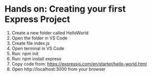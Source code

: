# Hands on: Creating your first Express Project

1. Create a new folder called HelloWorld
2. Open the folder in VS Code
3. Create file index.js
4. Open terminal in VS Code
5. Run: npm init
6. Run: npm install express
7. Copy code from: https://expressjs.com/en/starter/hello-world.html
8. Open http://localhost:3000 from your browser
